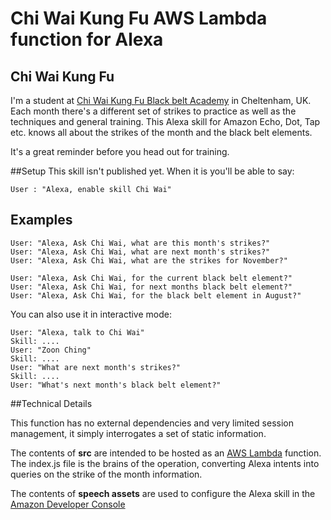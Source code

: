 # Chi Wai Kung Fu AWS Lambda function for Alexa

## Chi Wai Kung Fu
I'm a student at [Chi Wai Kung Fu Black belt Academy](http://chiwai.co.uk/) in Cheltenham, UK. Each month there's a different set of strikes to practice as well as the techniques and general training. This Alexa skill for Amazon Echo, Dot, Tap etc. knows all about the strikes of the month and the black belt elements.

It's a great reminder before you head out for training.

##Setup
This skill isn't published yet. When it is you'll be able to say:

    User : "Alexa, enable skill Chi Wai"

## Examples
    User: "Alexa, Ask Chi Wai, what are this month's strikes?"
    User: "Alexa, Ask Chi Wai, what are next month's strikes?"
    User: "Alexa, Ask Chi Wai, what are the strikes for November?"
    
    User: "Alexa, Ask Chi Wai, for the current black belt element?"
    User: "Alexa, Ask Chi Wai, for next months black belt element?"
    User: "Alexa, Ask Chi Wai, for the black belt element in August?"
        
You can also use it in interactive mode:

    User: "Alexa, talk to Chi Wai"
    Skill: ....
    User: "Zoon Ching"
    Skill: ....
    User: "What are next month's strikes?"
	Skill: ....
	User: "What's next month's black belt element?"
    
##Technical Details
 
This function has no external dependencies and very limited session management, it simply interrogates a set of static information.

The contents of **src** are intended to be hosted as an [AWS Lambda](http://aws.amazon.com/lambda) function. The index.js file is the brains of the operation, converting Alexa intents into queries on the strike of the month information.

The contents of **speech assets** are used to configure the Alexa skill in the [Amazon Developer Console](https://developer.amazon.com/edw/home.html)



